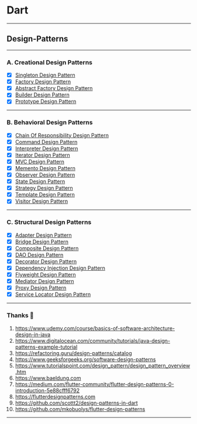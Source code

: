 # Dart
---
## Design-Patterns
---
### A. Creational Design Patterns
* [x] [Singleton Design Pattern](https://github.com/nirajphutane/Design-Patterns/tree/main/lib/CreationalDesignPatterns/SingletonPattern)
* [x] [Factory Design Pattern](https://github.com/nirajphutane/Design-Patterns/tree/main/lib/CreationalDesignPatterns/FactoryPattern)
* [x] [Abstract Factory Design Pattern](https://github.com/nirajphutane/Design-Patterns/tree/main/lib/CreationalDesignPatterns/AbstractFactoryPattern)
* [x] [Builder Design Pattern](https://github.com/nirajphutane/Design-Patterns/tree/main/lib/CreationalDesignPatterns/BuilderPattern)
* [x] [Prototype Design Pattern](https://github.com/nirajphutane/Design-Patterns/tree/main/lib/CreationalDesignPatterns/PrototypePattern)
---
### B. Behavioral Design Patterns
* [x] [Chain Of Responsibility Design Pattern](https://github.com/nirajphutane/Design-Patterns/tree/main/lib/BehavioralDesignPatterns/ChainOfResponsibilityPattern)
* [x] [Command Design Pattern](https://github.com/nirajphutane/Design-Patterns/tree/main/lib/BehavioralDesignPatterns/CommandPattern)
* [x] [Interpreter Design Pattern](https://github.com/nirajphutane/Design-Patterns/tree/main/lib/BehavioralDesignPatterns/InterpreterPattern)
* [x] [Iterator Design Pattern](https://github.com/nirajphutane/Design-Patterns/tree/main/lib/BehavioralDesignPatterns/IteratorPattern)
* [x] [MVC Design Pattern](https://github.com/nirajphutane/Design-Patterns/tree/main/lib/BehavioralDesignPatterns/MVCPattern)
* [x] [Memento Design Pattern](https://github.com/nirajphutane/Design-Patterns/tree/main/lib/BehavioralDesignPatterns/MementoDesignPattern)
* [x] [Observer Design Pattern](https://github.com/nirajphutane/Design-Patterns/tree/main/lib/BehavioralDesignPatterns/ObserverPattern)
* [x] [State Design Pattern](https://github.com/nirajphutane/Design-Patterns/tree/main/lib/BehavioralDesignPatterns/StatePattern)
* [x] [Strategy Design Pattern](https://github.com/nirajphutane/Design-Patterns/tree/main/lib/BehavioralDesignPatterns/StrategyPattern)
* [x] [Template Design Pattern](https://github.com/nirajphutane/Design-Patterns/tree/main/lib/BehavioralDesignPatterns/TemplatePattern)
* [x] [Visitor Design Pattern](https://github.com/nirajphutane/Design-Patterns/tree/main/lib/BehavioralDesignPatterns/VisitorPattern)
---
### C. Structural Design Patterns
* [x] [Adapter Design Pattern](https://github.com/nirajphutane/Design-Patterns/tree/main/lib/StructuralDesignPatterns/AdapterPattern)
* [x] [Bridge Design Pattern](https://github.com/nirajphutane/Design-Patterns/tree/main/lib/StructuralDesignPatterns/BridgePattern)
* [x] [Composite Design Pattern](https://github.com/nirajphutane/Design-Patterns/tree/main/lib/StructuralDesignPatterns/CompositePattern)
* [x] [DAO Design Pattern](https://github.com/nirajphutane/Design-Patterns/tree/main/lib/StructuralDesignPatterns/DAO_Pattern)
* [x] [Decorator Design Pattern](https://github.com/nirajphutane/Design-Patterns/tree/main/lib/StructuralDesignPatterns/DecoratorPattern)
* [x] [Dependency Injection Design Pattern](https://github.com/nirajphutane/Design-Patterns/tree/main/lib/StructuralDesignPatterns/DependencyInjectionPattern)
* [x] [Flyweight Design Pattern](https://github.com/nirajphutane/Design-Patterns/tree/main/lib/StructuralDesignPatterns/FlyweightPattern)
* [x] [Mediator Design Pattern](https://github.com/nirajphutane/Design-Patterns/tree/main/lib/StructuralDesignPatterns/MediatorPattern)
* [x] [Proxy Design Pattern](https://github.com/nirajphutane/Design-Patterns/tree/main/lib/StructuralDesignPatterns/ProxyPattern)
* [x] [Service Locator Design Pattern](https://github.com/nirajphutane/Design-Patterns/tree/main/lib/StructuralDesignPatterns/ServiceLocatorPattern)
---
### Thanks :pray:
1. https://www.udemy.com/course/basics-of-software-architecture-design-in-java
2. https://www.digitalocean.com/community/tutorials/java-design-patterns-example-tutorial
3. https://refactoring.guru/design-patterns/catalog
4. https://www.geeksforgeeks.org/software-design-patterns
5. https://www.tutorialspoint.com/design_pattern/design_pattern_overview.htm
6. https://www.baeldung.com
7. https://medium.com/flutter-community/flutter-design-patterns-0-introduction-5e88cfff6792
8. https://flutterdesignpatterns.com
9. https://github.com/scottt2/design-patterns-in-dart
10. https://github.com/mkobuolys/flutter-design-patterns
---
